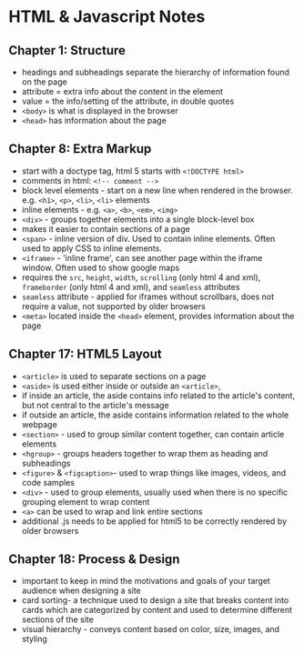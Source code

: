 # HTML & Javascript Notes

## Chapter 1: Structure

- headings and subheadings separate the hierarchy of information found on the page
- attribute = extra info about the content in the element
- value = the info/setting of the attribute, in double quotes
- `<body>` is what is displayed in the browser
- `<head>` has information about the page

## Chapter 8: Extra Markup

- start with a doctype tag, html 5 starts with `<!DOCTYPE html>`
- comments in html: `<!-- comment -->`
- block level elements - start on a new line when rendered in the browser. e.g. `<h1>`, `<p>`, `<li>`, `<li>` elements
- inline elements - e.g. `<a>`, `<b>`, `<em>`, `<img>`
- `<div>` - groups together elements into a single block-level box
- makes it easier to contain sections of a page
- `<span>` - inline version of div. Used to contain inline elements. Often used to apply CSS to inline elements.
- `<iframe>` - 'inline frame', can see another page within the iframe window. Often used to show google maps
- requires the `src`, `height`, `width`, `scrolling` (only html 4 and xml), `frameborder` (only html 4 and xml), and `seamless` attributes
- `seamless` attribute - applied for iframes without scrollbars, does not require a value, not supported by older browsers
- `<meta>` located inside the `<head>` element, provides information about the page

## Chapter 17: HTML5 Layout

- `<article>` is used to separate sections on a page
- `<aside>` is used either inside or outside an `<article>`, 
- if inside an article, the aside contains info related to the article's content, but not central to the article's message
- if outside an article, the aside contains information related to the whole webpage
- `<section>` - used to group similar content together, can contain article elements
- `<hgroup>` - groups headers together to wrap them as heading and subheadings
- `<figure>` & `<figcaption>`- used to wrap things like images, videos, and code samples
- `<div>` - used to group elements, usually used when there is no specific grouping element to wrap content
- `<a>` can be used to wrap and link entire sections
- additional .js needs to be applied for html5 to be correctly rendered by older browsers

## Chapter 18: Process & Design

- important to keep in mind the motivations and goals of your target audience when designing a site
- card sorting- a technique used to design a site that breaks content into cards which are categorized by content and used to determine different sections of the site
- visual hierarchy - conveys content based on color, size, images, and styling